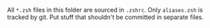 All `*.zsh` files in this folder are sourced in `.zshrc`. Only `aliases.zsh` is tracked by git. 
Put stuff that shouldn't be committed in separate files.
